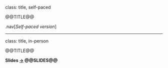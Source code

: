 class: title, self-paced

@@TITLE@@

.nav[*Self-paced version*]

---

class: title, in-person

@@TITLE@@

**Slides
[→](https://www.youtube.com/watch?v=h16zyxiwDLY)
@@SLIDES@@**
